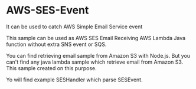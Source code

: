 # AWS-SES-Event
It can be used to catch AWS Simple Email Service event

This sample can be used as AWS SES Email Receiving AWS Lambda Java function without extra SNS event or SQS.

You can find retrieving email sample from Amazon S3 with Node.js. But you can't find any java lambda sample which retrieve email from Amazon S3.
This sample created on this purpose.

Yo will find example SESHandler which parse SESEvent.
